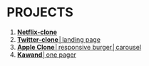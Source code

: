 # PROJECTS

1. [**Netflix-clone**](https://github.com/ratsepmarkus/netflix-clone)
2. [**Twitter-clone**│landing page](https://github.com/ratsepmarkus/twitter-clone/tree/master)
3. [**Apple Clone**│responsive burger│carousel](https://github.com/ratsepmarkus/apple-clone)
4. [**Kawand**│one pager](https://github.com/ratsepmarkus/Kawand)

